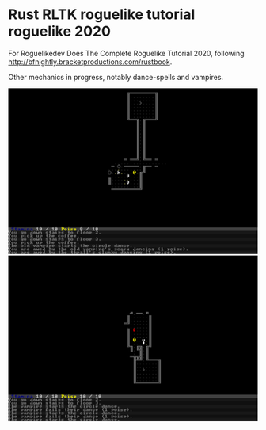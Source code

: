 # Rust RLTK roguelike tutorial roguelike 2020

For Roguelikedev Does The Complete Roguelike Tutorial 2020, following http://bfnightly.bracketproductions.com/rustbook.

Other mechanics in progress, notably dance-spells and vampires.

![Dancing vampires](/screenshots/demo1.gif)
![Slipping vampires](/screenshots/demo2.gif)

